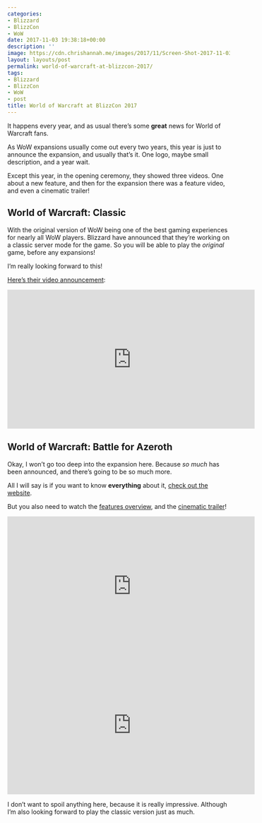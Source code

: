 ```yaml
---
categories:
- Blizzard
- BlizzCon
- WoW
date: 2017-11-03 19:38:18+00:00
description: ''
image: https://cdn.chrishannah.me/images/2017/11/Screen-Shot-2017-11-03-at-19.25.21-1.png
layout: layouts/post
permalink: world-of-warcraft-at-blizzcon-2017/
tags:
- Blizzard
- BlizzCon
- WoW
- post
title: World of Warcraft at BlizzCon 2017
---
```


<div class="kg-card-markdown">
<p>It happens every year, and as usual there’s some <strong>great</strong> news for World of Warcraft fans.</p>
<p>As WoW expansions usually come out every two years, this year is just to announce the expansion, and usually that’s it. One logo, maybe small description, and a year wait.</p>
<p>Except this year, in the opening ceremony, they showed three videos. One about a new feature, and then for the expansion there was a feature video, and even a cinematic trailer!</p>
<h2 id="worldofwarcraftclassic">World of Warcraft: Classic</h2>
<p>With the original version of WoW being one of the best gaming experiences for nearly all WoW players. Blizzard have announced that they’re working on a classic server mode for the game. So you will be able to play the <em>original</em> game, before any expansions!</p>
<p>I’m really looking forward to this!</p>
<p><a href="https://www.youtube.com/watch?v=TcZyiYOzsSw">Here’s their video announcement</a>:</p>
<p><iframe src="https://www.youtube.com/embed/TcZyiYOzsSw" width="560" height="315" frameborder="0" allowfullscreen="allowfullscreen"></iframe></p>
<h2 id="worldofwarcraftbattleforazeroth">World of Warcraft: Battle for Azeroth</h2>
<p>Okay, I won’t go too deep into the expansion here. Because <em>so much</em> has been announced, and there’s going to be so much more.</p>
<p>All I will say is if you want to know <strong>everything</strong> about it, <a href="https://worldofwarcraft.com/en-gb/battle-for-azeroth">check out the website</a>.</p>
<p>But you also need to watch the <a href="https://www.youtube.com/watch?v=QsZ9xkVQ_Vs">features overview</a>, and the <a href="https://www.youtube.com/watch?v=jSJr3dXZfcg">cinematic trailer</a>!</p>
<p><iframe src="https://www.youtube.com/embed/QsZ9xkVQ_Vs" width="560" height="315" frameborder="0" allowfullscreen="allowfullscreen"></iframe><br />
<iframe src="https://www.youtube.com/embed/jSJr3dXZfcg" width="560" height="315" frameborder="0" allowfullscreen="allowfullscreen"></iframe></p>
<p>I don’t want to spoil anything here, because it is really impressive. Although I’m also looking forward to play the classic version just as much.</p>
</div>